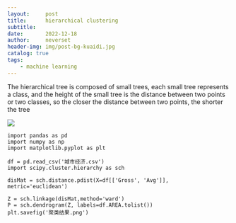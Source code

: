 ```yaml
---
layout:     post
title:      hierarchical clustering
subtitle:   
date:       2022-12-18
author:     neverset
header-img: img/post-bg-kuaidi.jpg
catalog: true
tags:
    - machine learning
---
```


The hierarchical tree is composed of small trees, each small tree represents a class, and the height of the small tree is the distance between two points or two classes, so the closer the distance between two points, the shorter the tree

![](https://raw.githubusercontent.com/neverset123/cloudimg/master/Img20221218205759.png)

```
import pandas as pd
import numpy as np
import matplotlib.pyplot as plt

df = pd.read_csv('城市经济.csv')
import scipy.cluster.hierarchy as sch
 
disMat = sch.distance.pdist(X=df[['Gross', 'Avg']], metric='euclidean') 

Z = sch.linkage(disMat,method='ward') 
P = sch.dendrogram(Z, labels=df.AREA.tolist())
plt.savefig('聚类结果.png')
```
